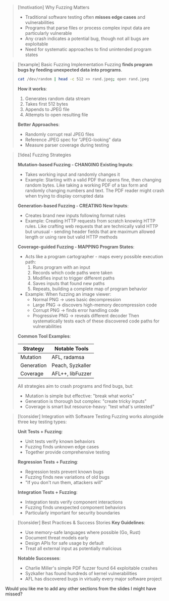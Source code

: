 > [!motivation] Why Fuzzing Matters
> - Traditional software testing often **misses edge cases** and vulnerabilities
> - Programs that parse files or process complex input data are particularly vulnerable
> - Any crash indicates a potential bug, though not all bugs are exploitable
> - Need for systematic approaches to find unintended program states

> [!example] Basic Fuzzing Implementation
> Fuzzing **finds program bugs by feeding unexpected data into programs**. 
> ```bash
> cat /dev/random | head -c 512 >> rand.jpeg; open rand.jpeg
> ```
> **How it works**:
> 1. Generates random data stream
> 2. Takes first 512 bytes
> 3. Appends to JPEG file
> 4. Attempts to open resulting file
> 
> **Better Approaches**:
> - Randomly corrupt real JPEG files
> - Reference JPEG spec for "JPEG-looking" data
> - Measure parser coverage during testing

> [!idea] Fuzzing Strategies
> 
> **Mutation-based Fuzzing - CHANGING Existing Inputs**:
> - Takes working input and randomly changes it
> - Example: Starting with a valid PDF that opens fine, then changing random bytes. Like taking a working PDF of a tax form and randomly changing numbers and text. The PDF reader might crash when trying to display corrupted data
> 
> **Generation-based Fuzzing - CREATING New Inputs**:
> - Creates brand new inputs following format rules
> - Example: Creating HTTP requests from scratch knowing HTTP rules. Like crafting web requests that are technically valid HTTP but unusual - sending header fields that are maximum allowed length or using rare but valid HTTP methods
> 
> **Coverage-guided Fuzzing - MAPPING Program States**:
> - Acts like a program cartographer - maps every possible execution path:
>   1. Runs program with an input
>   2. Records which code paths were taken
>   3. Modifies input to trigger different paths
>   4. Saves inputs that found new paths
>   5. Repeats, building a complete map of program behavior
> - Example: When fuzzing an image viewer:
>   - Normal PNG → uses basic decompression
>   - Large PNG → discovers high-memory decompression code
>   - Corrupt PNG → finds error handling code
>   - Progressive PNG → reveals different decoder
>   Then systematically tests each of these discovered code paths for vulnerabilities
> 
> **Common Tool Examples**:
> 
> | Strategy | Notable Tools |
> |----------|--------------|
> | Mutation | AFL, radamsa |
> | Generation | Peach, Syzkaller |
> | Coverage | AFL++, libFuzzer |
> 
> All strategies aim to crash programs and find bugs, but:
> - Mutation is simple but effective: "break what works"
> - Generation is thorough but complex: "create tricky inputs"
> - Coverage is smart but resource-heavy: "test what's untested"

> [!consider] Integration with Software Testing
> Fuzzing works alongside three key testing types:
> 
> **Unit Tests + Fuzzing**:
> - Unit tests verify known behaviors
> - Fuzzing finds unknown edge cases
> - Together provide comprehensive testing
> 
> **Regression Tests + Fuzzing**:
> - Regression tests prevent known bugs
> - Fuzzing finds new variations of old bugs
> - "If you don't run them, attackers will"
> 
> **Integration Tests + Fuzzing**:
> - Integration tests verify component interactions
> - Fuzzing finds unexpected component behaviors
> - Particularly important for security boundaries

> [!consider] Best Practices & Success Stories
> **Key Guidelines**:
> - Use memory-safe languages where possible (Go, Rust)
> - Document threat models early
> - Design APIs for safe usage by default
> - Treat all external input as potentially malicious
> 
> **Notable Successes**:
> - Charlie Miller's simple PDF fuzzer found 64 exploitable crashes
> - Syzkaller has found hundreds of kernel vulnerabilities
> - AFL has discovered bugs in virtually every major software project

Would you like me to add any other sections from the slides I might have missed?